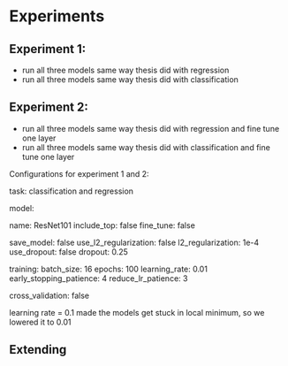 # Experiments

## Experiment 1:
- run all three models same way thesis did with regression
- run all three models same way thesis did with classification

## Experiment 2:
- run all three models same way thesis did with regression and fine tune one layer
- run all three models same way thesis did with classification and fine tune one layer

Configurations for experiment 1 and 2:

task: classification and regression

model:
  <!-- # name: NASNetMobile -->
  <!-- # name: InceptionV3 -->
  name: ResNet101
  include_top: false
  fine_tune: false
  <!-- true on experiment 2 -->
  save_model: false
  use_l2_regularization: false
  l2_regularization: 1e-4
  use_dropout: false
  dropout: 0.25

training:
  batch_size: 16
  epochs: 100
  learning_rate: 0.01
  early_stopping_patience: 4
  reduce_lr_patience: 3

cross_validation: false

learning rate = 0.1 made the models get stuck in local minimum, so we lowered it to 0.01

## Extending
